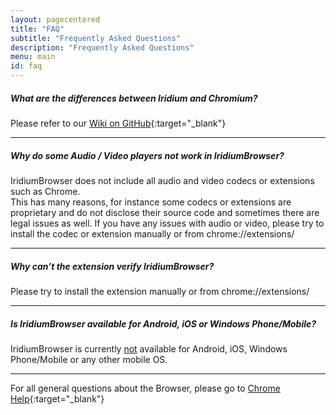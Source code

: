 ```yaml
---
layout: pagecentered
title: "FAQ"
subtitle: "Frequently Asked Questions"
description: "Frequently Asked Questions"
menu: main
id: faq
---
```


##### What are the differences between Iridium and Chromium? #    
Please refer to our [Wiki on GitHub](https://github.com/iridium-browser/iridium-browser/wiki/Differences-between-Iridium-and-Chromium){:target="_blank"}     
    
----

##### Why do some Audio / Video players not work in IridiumBrowser? #    
IridiumBrowser does not include all audio and video codecs or extensions such as Chrome.    
This has many reasons, for instance some codecs or extensions are proprietary and do not disclose their source code and sometimes there are legal issues as well. If you have any issues with audio or video, please try to install the codec or extension manually or from chrome://extensions/

----

##### Why can’t the extension verify IridiumBrowser? #    
Please try to install the extension manually or from chrome://extensions/

----

##### Is IridiumBrowser available for Android, iOS or Windows Phone/Mobile? #    
IridiumBrowser is currently <u>not</u> available for Android, iOS, Windows Phone/Mobile or any other mobile OS.

----

For all general questions about the Browser, please go to [Chrome Help](https://support.google.com/chrome/?p=help){:target="_blank"}     
